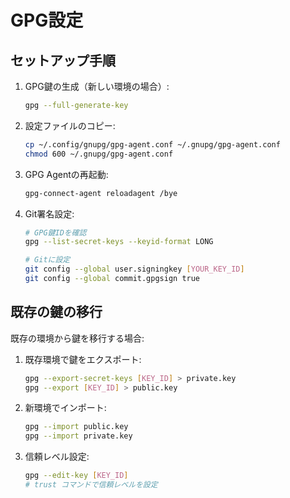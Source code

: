 # GPG設定

## セットアップ手順

1. GPG鍵の生成（新しい環境の場合）:
   ```bash
   gpg --full-generate-key
   ```

2. 設定ファイルのコピー:
   ```bash
   cp ~/.config/gnupg/gpg-agent.conf ~/.gnupg/gpg-agent.conf
   chmod 600 ~/.gnupg/gpg-agent.conf
   ```

3. GPG Agentの再起動:
   ```bash
   gpg-connect-agent reloadagent /bye
   ```

4. Git署名設定:
   ```bash
   # GPG鍵IDを確認
   gpg --list-secret-keys --keyid-format LONG
   
   # Gitに設定
   git config --global user.signingkey [YOUR_KEY_ID]
   git config --global commit.gpgsign true
   ```

## 既存の鍵の移行

既存の環境から鍵を移行する場合:

1. 既存環境で鍵をエクスポート:
   ```bash
   gpg --export-secret-keys [KEY_ID] > private.key
   gpg --export [KEY_ID] > public.key
   ```

2. 新環境でインポート:
   ```bash
   gpg --import public.key
   gpg --import private.key
   ```

3. 信頼レベル設定:
   ```bash
   gpg --edit-key [KEY_ID]
   # trust コマンドで信頼レベルを設定
   ```